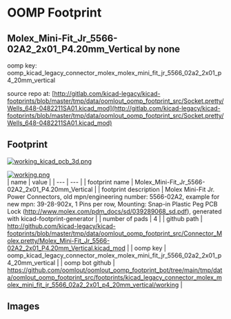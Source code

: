 # OOMP Footprint  
## Molex_Mini-Fit_Jr_5566-02A2_2x01_P4.20mm_Vertical  by none  
  
oomp key: oomp_kicad_legacy_connector_molex_molex_mini_fit_jr_5566_02a2_2x01_p4_20mm_vertical  
  
source repo at: [http://gitlab.com/kicad-legacy/kicad-footprints/blob/master/tmp/data/oomlout_oomp_footprint_src/Socket.pretty/Wells_648-0482211SA01.kicad_mod](http://gitlab.com/kicad-legacy/kicad-footprints/blob/master/tmp/data/oomlout_oomp_footprint_src/Socket.pretty/Wells_648-0482211SA01.kicad_mod)  
## Footprint  
  
[![working_kicad_pcb_3d.png](working_kicad_pcb_3d_600.png)](working_kicad_pcb_3d.png)  
  
[![working.png](working_600.png)](working.png)  
| name | value | 
| --- | --- | 
| footprint name | Molex_Mini-Fit_Jr_5566-02A2_2x01_P4.20mm_Vertical | 
| footprint description | Molex Mini-Fit Jr. Power Connectors, old mpn/engineering number: 5566-02A2, example for new mpn: 39-28-902x, 1 Pins per row, Mounting: Snap-in Plastic Peg PCB Lock (http://www.molex.com/pdm_docs/sd/039289068_sd.pdf), generated with kicad-footprint-generator | 
| number of pads | 4 | 
| github path | http://github.com/kicad-legacy/kicad-footprints/blob/master/tmp/data/oomlout_oomp_footprint_src/Connector_Molex.pretty/Molex_Mini-Fit_Jr_5566-02A2_2x01_P4.20mm_Vertical.kicad_mod | 
| oomp key | oomp_kicad_legacy_connector_molex_molex_mini_fit_jr_5566_02a2_2x01_p4_20mm_vertical | 
| oomp bot github | https://github.com/oomlout/oomlout_oomp_footprint_bot/tree/main/tmp/data/oomlout_oomp_footprint_src/footprints/kicad_legacy_connector_molex_molex_mini_fit_jr_5566_02a2_2x01_p4_20mm_vertical/working | 
## Images  
